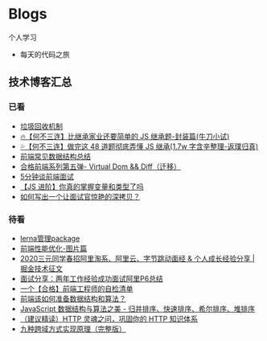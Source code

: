 # Blogs

个人学习

- 每天的代码之旅

## 技术博客汇总

### 已看

- [垃圾回收机制](https://juejin.cn/post/6844903781079973902)
- [🔥【何不三连】比继承家业还要简单的 JS 继承题-封装篇(牛刀小试)](https://juejin.cn/post/6844904094948130824)
- [💦【何不三连】做完这 48 道题彻底弄懂 JS 继承(1.7w 字含辛整理-返璞归真)](https://juejin.cn/post/6844904098941108232)
- [前端常见数据结构总结](https://juejin.cn/post/6957919292352364551#comment)
- [合格前端系列第五弹- Virtual Dom && Diff（迁移）](https://juejin.cn/post/6844903815460700168#heading-5)
- [5分钟谈前端面试](https://juejin.cn/post/6844903866211762190)
- [【JS 进阶】你真的掌握变量和类型了吗](https://juejin.cn/post/6844903854882947080#heading-0)
- [如何写出一个让面试官惊艳的深拷贝？](https://segmentfault.com/a/1190000020255831)

### 待看
- [lerna管理package](https://juejin.cn/post/6844903885312622606)
- [前端性能优化-图片篇](https://juejin.cn/post/6965761736083243044#heading-6)
- [2020三元同学春招阿里淘系、阿里云、字节跳动面经 & 个人成长经验分享 | 掘金技术征文](https://juejin.cn/post/6844904106537009159#heading-10)
- [面试分享：两年工作经验成功面试阿里P6总结](https://juejin.cn/post/6844903928442667015#heading-0)
- [一个【合格】前端工程师的自检清单](https://juejin.cn/post/6844903830887366670#heading-55)
- [前端该如何准备数据结构和算法？](https://juejin.cn/post/6844903919722692621)
- [JavaScript 数据结构与算法之美 - 归并排序、快速排序、希尔排序、堆排序](https://juejin.cn/post/6844903895789993997#heading-5)
- [（建议精读）HTTP 灵魂之问，巩固你的 HTTP 知识体系](https://juejin.cn/post/6844904100035821575#heading-31)
- [九种跨域方式实现原理（完整版）](https://juejin.cn/post/6844903767226351623#heading-16)
